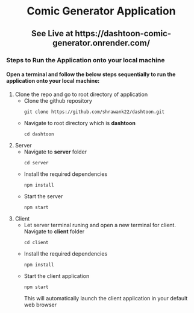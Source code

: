 <p align="center">
 <h1 style="text-align:center;">Comic Generator Application</h1>
 <h2 style="text-align:center;">See Live at https://dashtoon-comic-generator.onrender.com/</h2>
</p>

### Steps to Run the Application onto your local machine

#### Open a terminal and follow the below steps sequentially to run the application onto your local machine:

1. Clone the repo and go to root directory of application
    - Clone the github repository
        ```
        git clone https://github.com/shrawank22/dashtoon.git
        ```
    - Navigate to root directory which is <strong>dashtoon</strong> 
        ```
        cd dashtoon
        ``` 
2. Server
    - Navigate to <strong>server</strong> folder
        ```
        cd server
        ```
    - Install the required dependencies
        ```
        npm install
        ```
    - Start the server
        ```
        npm start
        ```
3. Client 
    - Let server terminal runing and open a new terminal for client. Navigate to <strong>client</strong> folder
        ```
        cd client
        ```
    - Install the required dependencies
        ```
        npm install
        ```
    - Start the client application
        ```
        npm start
        ```
        This will automatically launch the client application in your default web browser

